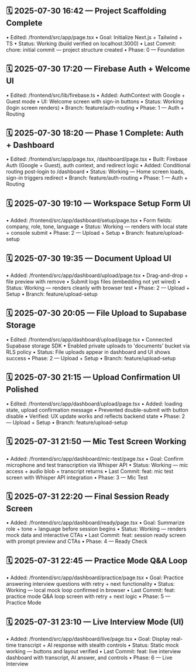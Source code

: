 ## 🗓 2025-07-30 16:42 — Project Scaffolding Complete
• Edited: /frontend/src/app/page.tsx
• Goal: Initialize Next.js + Tailwind + TS
• Status: Working (build verified on localhost:3000)
• Last Commit: chore: initial commit — project structure created
• Phase: 0 — Foundation

## 🗓 2025-07-30 17:20 — Firebase Auth + Welcome UI
• Edited: /frontend/src/lib/firebase.ts
• Added: AuthContext with Google + Guest mode
• UI: Welcome screen with sign-in buttons
• Status: Working (login screen renders)
• Branch: feature/auth-routing
• Phase: 1 — Auth + Routing

## 🗓 2025-07-30 18:20 — Phase 1 Complete: Auth + Dashboard
• Edited: /frontend/src/app/page.tsx, /dashboard/page.tsx
• Built: Firebase Auth (Google + Guest), auth context, and redirect logic
• Added: Conditional routing post-login to /dashboard
• Status: Working — Home screen loads, sign-in triggers redirect
• Branch: feature/auth-routing
• Phase: 1 — Auth + Routing

## 🗓 2025-07-30 19:10 — Workspace Setup Form UI
• Added: /frontend/src/app/dashboard/setup/page.tsx
• Form fields: company, role, tone, language
• Status: Working — renders with local state + console submit
• Phase: 2 — Upload + Setup
• Branch: feature/upload-setup

## 🗓 2025-07-30 19:35 — Document Upload UI
• Added: /frontend/src/app/dashboard/upload/page.tsx
• Drag-and-drop + file preview with remove
• Submit logs files (embedding not yet wired)
• Status: Working — renders cleanly with browser test
• Phase: 2 — Upload + Setup
• Branch: feature/upload-setup

## 🗓 2025-07-30 20:05 — File Upload to Supabase Storage
• Edited: /frontend/src/app/dashboard/upload/page.tsx
• Connected Supabase storage SDK
• Enabled private uploads to 'documents' bucket via RLS policy
• Status: File uploads appear in dashboard and UI shows success
• Phase: 2 — Upload + Setup
• Branch: feature/upload-setup

## 🗓 2025-07-30 21:15 — Upload Confirmation UI Polished
• Edited: /frontend/src/app/dashboard/upload/page.tsx
• Added: loading state, upload confirmation message
• Prevented double-submit with button disable
• Verified: UX update works and reflects backend state
• Phase: 2 — Upload + Setup
• Branch: feature/upload-setup

## 🗓 2025-07-31 21:50 — Mic Test Screen Working
• Added: /frontend/src/app/dashboard/mic-test/page.tsx
• Goal: Confirm microphone and test transcription via Whisper API
• Status: Working — mic access + audio blob + transcript returns
• Last Commit: feat: mic test screen with Whisper API integration
• Phase: 3 — Mic Test

## 🗓 2025-07-31 22:20 — Final Session Ready Screen
• Added: /frontend/src/app/dashboard/ready/page.tsx
• Goal: Summarize role + tone + language before session begins
• Status: Working — renders mock data and interactive CTAs
• Last Commit: feat: session ready screen with prompt preview and CTAs
• Phase: 4 — Ready Check

## 🗓 2025-07-31 22:45 — Practice Mode Q&A Loop
• Added: /frontend/src/app/dashboard/practice/page.tsx
• Goal: Practice answering interview questions with retry + next functionality
• Status: Working — local mock loop confirmed in browser
• Last Commit: feat: practice mode Q&A loop screen with retry + next logic
• Phase: 5 — Practice Mode

## 🗓 2025-07-31 23:10 — Live Interview Mode (UI)
• Added: /frontend/src/app/dashboard/live/page.tsx
• Goal: Display real-time transcript + AI response with stealth controls
• Status: Static mock working — buttons and layout verified
• Last Commit: feat: live interview dashboard with transcript, AI answer, and controls
• Phase: 6 — Live Interview

